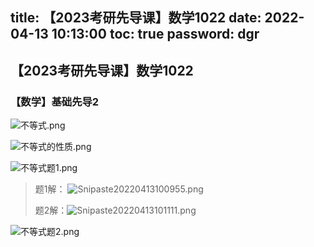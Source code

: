 title: 【2023考研先导课】数学1022
date: 2022-04-13 10:13:00
toc: true
password: dgr
---

<div class="markdown-body">

## 【2023考研先导课】数学1022

### 【数学】基础先导2

![不等式.png](https://b3logfile.com/file/2022/04/Snipaste_2022-04-13_09-41-11-1c3f1549.png)

![不等式的性质.png](https://b3logfile.com/file/2022/04/Snipaste_2022-04-13_09-45-01-aaae775f.png)

![不等式题1.png](https://b3logfile.com/file/2022/04/Snipaste_2022-04-13_10-01-12-d82f997b.png)

> 题1解： ![Snipaste20220413100955.png](https://b3logfile.com/file/2022/04/Snipaste_2022-04-13_10-09-55-13d6e014.png)
> 
> 题2解：![Snipaste20220413101111.png](https://b3logfile.com/file/2022/04/Snipaste_2022-04-13_10-11-11-0b19b88d.png)

![不等式题2.png](https://b3logfile.com/file/2022/04/Snipaste_2022-04-13_10-05-35-e4082b13.png)

</div>
